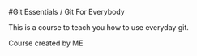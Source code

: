 #Git Essentials / Git For Everybody

This is a course to teach you how to use everyday git.

Course created by ME


